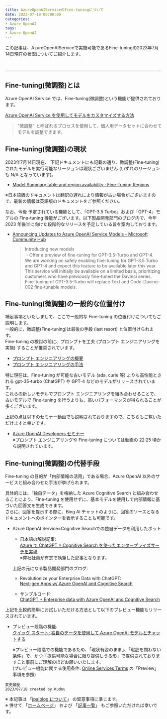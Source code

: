 ```yaml
---
title: AzureOpenAIServiceのFine-tuningについて
date: 2023-07-18 00:00:00
categories:
- Azure OpenAI
tags:
- Azure OpenAI
---
```

この記事は、AzureOpenAIServiceで実施可能であるFine-tuningの2023年7月14日現在の状況についてご紹介します。
<!-- more -->

<br>
<!-- TrackingID#2306300060001437 -->
<!-- TrackingID#2306290060002036 -->

***
## Fine-tuning(微調整)とは

Azure OpenAI Service では、Fine-tuning(微調整)という機能が提供されております。

[Azure OpenAI Service を使用してモデルをカスタマイズする方法](https://learn.microsoft.com/ja-jp/azure/cognitive-services/openai/how-to/fine-tuning?pivots=programming-language-studio)  

  > "微調整" と呼ばれるプロセスを使用して、個人用データセットに合わせてモデルを調整できます。  

## Fine-tuning(微調整)の現状

2023年7月14日現在、 下記ドキュメントにも記載の通り、微調整(Fine-tuning)されたモデルを実行可能なリージョンは現状ございません (いずれのリージョンも N/A となっています)。

- [Model Summary table and region availability : Fine-Tuning Regions](https://learn.microsoft.com/en-us/azure/cognitive-services/openai/concepts/models#model-summary-table-and-region-availability)  

※日本語版のドキュメントは翻訳の遅れにより情報が古い場合がございますので、最新の情報は英語版のドキュメントをご参照ください。  

なお、今後 予定されている機能として、「GPT-3.5 Turbo」および「GPT-4」モデルの Fine-tuning 機能がございます。以下製品開発部門のブログ内で、今年 2023 年後半に向けた段階的なリリースを予定している旨を案内しております。

- [Announcing Updates to Azure OpenAI Service Models - Microsoft Community Hub](
https://techcommunity.microsoft.com/t5/ai-cognitive-services-blog/announcing-updates-to-azure-openai-service-models/ba-p/3866757)
  > Introducing new models   
  > ・Offer a preview of fine-tuning for GPT-3.5-Turbo and GPT-4.  
  > We are working on safely enabling fine-tuning for GPT-3.5 Turbo and GPT-4 and expect this feature to be available later this year.  
  > This service will initially be available on a limited basis, prioritizing customers who have previously fine-tuned the Davinci series.  
  > Fine-tuning of GPT-3.5-Turbo will replace Text and Code-Davinci-002 fine-tunable models.



## Fine-tuning(微調整)の一般的な位置付け 
補足事項といたしまして、ここで一般的な Fine-tuning の位置付けについてもご説明します。  
一般的に、微調整(Fine-tuning)は最後の手段 (last resort) と位置付けられます。  
Fine-tuning の検討の前に、プロンプトを工夫 (プロンプト エンジニアリングを実施) することが推奨されています。
- [プロンプト エンジニアリングの概要](https://learn.microsoft.com/ja-jp/azure/cognitive-services/openai/concepts/prompt-engineering)    
- [プロンプト エンジニアリングの手法](https://learn.microsoft.com/ja-jp/azure/cognitive-services/openai/concepts/advanced-prompt-engineering?pivots=programming-language-chat-completions)  

特に現在は、Fine-tuning が可能な古いモデル (ada, curie 等) よりも高性能とされる gpt-35-turbo (ChatGPT) や GPT-4 などのモデルがリリースされています。    
これらの新しいモデルでプロンプト エンジニアリングを組み合わせることで、古いモデルで Fine-tuning を行うよりも、高いパフォーマンスが得られることが多くございます。  

上記の点は以下のセミナー動画でも説明されておりますので、こちらもご覧いただけますと幸いです。   
- [Azure OpenAI Developers セミナー](https://youtu.be/tFgqdHKsOME)  
※プロンプト エンジニアリングや Fine-tuning については動画の 22:25 頃から説明されています。  

## Fine-tuning(微調整)の代替手段

Fine-tuning の目的が「内部情報の活用」である場合、Azure OpenAI 以外のサービスと組み合わせた手法が挙げられます。

具体的には、「独自データ」を格納した Azure Cognitive Search と組み合わせることにより、Fine-tuning を使用せずに、基本モデルを使用して内部情報に基づいた回答文を生成できます。  
さらに、回答を提示する際に、Bing AI チャットのように、回答のソースとなるドキュメントへのポインターを表示することも可能です。  

- Azure OpenAI Service×Cognitive Searchでの独自データを利用したボット
  - 日本語の解説記事:  
  [Azure で ChatGPT × Cognitive Search を使ったエンタープライズサーチを実現](https://qiita.com/nohanaga/items/803c09b5a3a4e2d1776f)  
  ※弊社社員が有志で執筆した記事となります。  
   
  上記の元になる製品開発部門のブログ: 
  - Revolutionize your Enterprise Data with ChatGPT:  
  [Next-gen Apps w/ Azure OpenAI and Cognitive Search](https://techcommunity.microsoft.com/t5/ai-applied-ai-blog/revolutionize-your-enterprise-data-with-chatgpt-next-gen-apps-w/ba-p/3762087)
 
  - サンプルコード:  
  [ChatGPT + Enterprise data with Azure OpenAI and Cognitive Search](https://github.com/Azure-Samples/azure-search-openai-demo/)

上記を比較的簡単にお試しいただける方法として以下のプレビュー機能もリリースされています。

- プレビュー段階の機能:  
[クイック スタート: 独自のデータを使用して Azure OpenAI モデルとチャットする](https://learn.microsoft.com/ja-jp/azure/cognitive-services/openai/use-your-data-quickstart?tabs=command-line&pivots=programming-language-studio)

  ※プレビュー段階での機能であるため、「現状有姿のまま」、「瑕疵を問わない条件」で、かつ「提供可能な場合に限り提供しうる形」で提供されておりますこと事前にご理解のほどお願いいたします。    
  (プレビュー機能に関する使用条件: [Online Services Terms](https://www.microsoft.com/licensing/terms/en-US/product/ForOnlineServices/MOSA) の「Preview」事項を参照)

`変更履歴`  
`2023/07/18 created by Kudou`   

※ 本記事は 「[jpaiblog について](https://jpaiblog.github.io/blog/2020/01/01/about-jpaiblog/)」 の留意事項に準じます。  
※ 併せて 「[ホームページ](https://jpaiblog.github.io/blog/)」 および 「[記事一覧](https://jpaiblog.github.io/blog/archives/)」 もご参照いただければ幸いです。  
